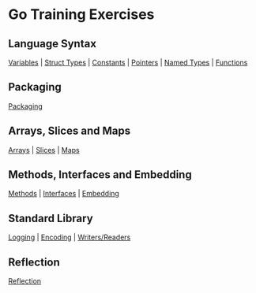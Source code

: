 # Go Training Exercises

## Language Syntax

[Variables](../01-language_syntax/01-variables/exercises/exercises.md) | 
[Struct Types](../01-language_syntax/02-struct_types/exercises/exercises.md") | 
[Constants](../01-language_syntax/03-constants/exercises/exercises.md") | 
[Pointers](../01-language_syntax/04-pointers/exercises/exercises.md") | 
[Named Types](../01-language_syntax/05-named_types/exercises/exercises.md") | 
[Functions](../01-language_syntax/06-functions/exercises/exercises.md")

## Packaging
[Packaging](../02-packaging/exercises/exercises.md")

## Arrays, Slices and Maps
[Arrays](../03-array_slices_maps/01-arrays/exercises/exercises.md") | 
[Slices](../03-array_slices_maps/02-slices/exercises/exercises.md") | 
[Maps](../03-array_slices_maps/03-maps/exercises/exercises.md")

## Methods, Interfaces and Embedding
[Methods](../04-methods_interfaces_embedding/01-methods/exercises/exercises.md") | 
[Interfaces](../04-methods_interfaces_embedding/02-interfaces/exercises/exercises.md") | 
[Embedding](../04-methods_interfaces_embedding/03-embedding/exercises/exercises.md")

## Standard Library
[Logging](../05-standard_library/01-logging/exercises/exercises.md") | 
[Encoding](../05-standard_library/02-encoding/exercises/exercises.md") | 
[Writers/Readers](../05-standard_library/03-writers_readers/exercises/exercises.md")

## Reflection
[Reflection](../06-reflection/exercises/exercises.md")